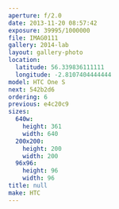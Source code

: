 ```yaml
---
aperture: f/2.0
date: 2013-11-20 08:57:42
exposure: 39995/1000000
file: IMAG0111
gallery: 2014-lab
layout: gallery-photo
location:
  latitude: 56.339836111111
  longitude: -2.8107404444444
model: HTC One S
next: 542b2d6
ordering: 6
previous: e4c20c9
sizes:
  640w:
    height: 361
    width: 640
  200x200:
    height: 200
    width: 200
  96x96:
    height: 96
    width: 96
title: null
make: HTC
---
```

